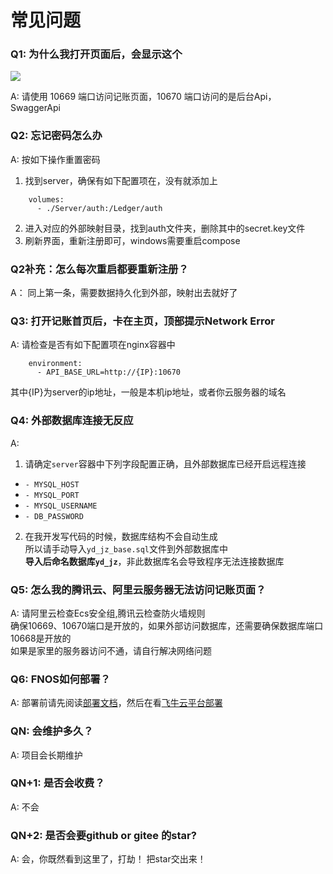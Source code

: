 # 常见问题

### Q1: 为什么我打开页面后，会显示这个

![](faq/image/q1.png)

A: 请使用 10669 端口访问记账页面，10670 端口访问的是后台Api，SwaggerApi

### Q2: 忘记密码怎么办

A: 按如下操作重置密码

1. 找到server，确保有如下配置项在，没有就添加上

```shell
    volumes:
      - ./Server/auth:/Ledger/auth
```

2. 进入对应的外部映射目录，找到auth文件夹，删除其中的secret.key文件
3. 刷新界面，重新注册即可，windows需要重启compose

### Q2补充：怎么每次重启都要重新注册？

A： 同上第一条，需要数据持久化到外部，映射出去就好了

### Q3: 打开记账首页后，卡在主页，顶部提示Network Error

A: 请检查是否有如下配置项在nginx容器中

```shell
    environment:
      - API_BASE_URL=http://{IP}:10670 
```

其中{IP}为server的ip地址，一般是本机ip地址，或者你云服务器的域名

### Q4: 外部数据库连接无反应

A:

1. 请确定`server`容器中下列字段配置正确，且外部数据库已经开启远程连接

* `- MYSQL_HOST`
* `- MYSQL_PORT`
* `- MYSQL_USERNAME`
* `- DB_PASSWORD`

2. 在我开发写代码的时候，数据库结构不会自动生成\
   所以请手动导入`yd_jz_base.sql`文件到外部数据库中\
   **导入后命名数据库`yd_jz`**，非此数据库名会导致程序无法连接数据库

### Q5: 怎么我的腾讯云、阿里云服务器无法访问记账页面？

A: 请阿里云检查Ecs安全组,腾讯云检查防火墙规则\
确保10669、10670端口是开放的，如果外部访问数据库，还需要确保数据库端口10668是开放的\
如果是家里的服务器访问不通，请自行解决网络问题

### Q6: FNOS如何部署？

A: 部署前请先阅读[部署文档](deploy/deploy.md)，然后在看[飞牛云平台部署](platform/fnos.md)

### QN: 会维护多久？

A: 项目会长期维护

### QN+1: 是否会收费？

A: 不会

### QN+2: 是否会要github or gitee 的star?

A: 会，你既然看到这里了，打劫！ 把star交出来！
